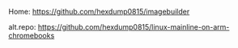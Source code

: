Home: https://github.com/hexdump0815/imagebuilder

alt.repo: https://github.com/hexdump0815/linux-mainline-on-arm-chromebooks
